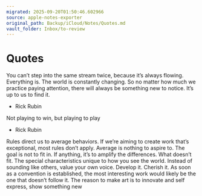 ```yaml
---
migrated: 2025-09-20T01:50:46.602966
source: apple-notes-exporter
original_path: Backup/iCloud/Notes/Quotes.md
vault_folder: Inbox/to-review
---
```

# Quotes

You can’t step into the same stream twice, because it’s always flowing. Everything is. The world is constantly changing. So no matter how much we practice paying attention, there will always be something new to notice. It’s up to us to find it.

- Rick Rubin

Not playing to win, but playing to play 

- Rick Rubin 

Rules direct us to average behaviors. If we’re aiming to create work that’s exceptional, most rules don’t apply. Average is nothing to aspire to. The goal is not to fit in. If anything, it’s to amplify the differences. What doesn’t fit. The special characteristics unique to how you see the world. Instead of sounding like others, value your own voice. Develop it. Cherish it. As soon as a convention is established, the most interesting work would likely be the one that doesn’t follow it. The reason to make art is to innovate and self express, show something new
